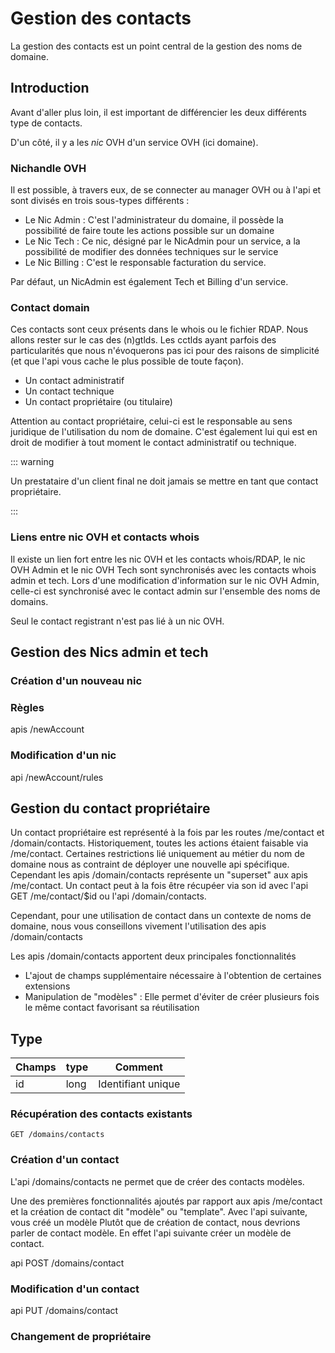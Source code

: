 # Gestion des contacts

La gestion des contacts est un point central de la gestion des noms de domaine. 


## Introduction

Avant d'aller plus loin, il est important de différencier les deux différents type de contacts.

D'un côté, il y a les *nic* OVH d'un service OVH (ici domaine). 

### Nichandle OVH

Il est possible, à travers eux, de se connecter au manager OVH ou à l'api et sont divisés en trois sous-types différents :

- Le Nic Admin : C'est l'administrateur du domaine, il possède la possibilité de faire toute les actions possible sur un domaine
- Le Nic Tech : Ce nic, désigné par le NicAdmin pour un service, a la possibilité de modifier des données techniques sur le service
- Le Nic Billing : C'est le responsable facturation du service.  

Par défaut, un NicAdmin est également Tech et Billing d'un service.


### Contact domain

Ces contacts sont ceux présents dans le whois ou le fichier RDAP.
Nous allons rester sur le cas des (n)gtlds. Les cctlds ayant parfois des particularités que nous n'évoquerons pas ici pour des raisons de simplicité (et que l'api vous cache le plus possible de toute façon).


- Un contact administratif
- Un contact technique
- Un contact propriétaire (ou titulaire)

Attention au contact propriétaire, celui-ci est le responsable au sens juridique de l'utilisation du nom de domaine. C'est également lui qui est en droit de modifier à tout moment le contact administratif ou technique.

::: warning 

Un prestataire d'un client final ne doit jamais se mettre en tant que contact propriétaire.

:::

### Liens entre nic OVH et contacts whois

Il existe un lien fort entre les nic OVH et les contacts whois/RDAP, le nic OVH Admin et le nic OVH Tech sont synchronisés avec les contacts whois admin et tech. Lors d'une modification d'information sur le nic OVH Admin, celle-ci est synchronisé avec le contact admin sur l'ensemble des noms de domains.

Seul le contact registrant n'est pas lié à un nic OVH.


## Gestion des Nics admin et tech

### Création d'un nouveau nic

### Règles

apis /newAccount

### Modification d'un nic

api /newAccount/rules


## Gestion du contact propriétaire

Un contact propriétaire est représenté à la fois par les routes /me/contact et /domain/contacts.
Historiquement, toutes les actions étaient faisable via /me/contact. Certaines restrictions lié uniquement au métier du nom de domaine nous as contraint de déployer une nouvelle api spécifique. Cependant les apis /domain/contacts représente un "superset" aux apis /me/contact. 
Un contact peut à la fois être récupéer via son id avec l'api GET /me/contact/$id ou l'api /domain/contacts.

Cependant, pour une utilisation de contact dans un contexte de noms de domaine, nous vous conseillons vivement l'utilisation des apis /domain/contacts

Les apis /domain/contacts apportent deux principales fonctionnalités

- L'ajout de champs supplémentaire nécessaire à l'obtention de certaines extensions
- Manipulation de "modèles" : Elle permet d'éviter de créer plusieurs fois le même contact favorisant sa réutilisation


## Type

| Champs            | type               | Comment                                                   |
|-------------------|--------------------|-----------------------------------------------------------|
| id | long | Identifiant unique                       |

### Récupération des contacts existants


`GET /domains/contacts`


### Création d'un contact

L'api /domains/contacts ne permet que de créer des contacts modèles. 

Une des premières fonctionnalités ajoutés par rapport aux apis /me/contact et la création de contact dit "modèle" ou "template".
Avec l'api suivante, vous créé un modèle
Plutôt que de création de contact, nous devrions parler de contact modèle. En effet l'api suivante créer un modèle de contact. 

api POST /domains/contact

### Modification d'un contact

api PUT /domains/contact

### Changement de propriétaire

